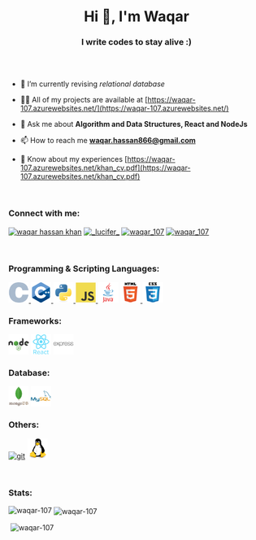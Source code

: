 <h1 align="center">Hi 👋, I'm Waqar</h1>
<h3 align="center">I write codes to stay alive :)</h3>

<br/><br/>

- 🌱 I’m currently revising *relational database*

- 👨‍💻 All of my projects are available at [https://waqar-107.azurewebsites.net/](https://waqar-107.azurewebsites.net/)

- 💬 Ask me about **Algorithm and Data Structures, React and NodeJs**

- 📫 How to reach me **waqar.hassan866@gmail.com**

- 📄 Know about my experiences [https://waqar-107.azurewebsites.net/khan_cv.pdf](https://waqar-107.azurewebsites.net/khan_cv.pdf)

<br/>

<p align="left">
<h3 align="left">Connect with me:</h3>
<a href="https://www.linkedin.com/in/waqar-hassan-khan-918a04150/" target="blank"><img align="center" src="https://cdn.jsdelivr.net/npm/simple-icons@3.0.1/icons/linkedin.svg" alt="waqar hassan khan" height="30" width="40" /></a>
<a href="https://codeforces.com/profile/_lucifer_" target="blank"><img align="center" src="https://cdn.jsdelivr.net/npm/simple-icons@3.0.1/icons/codeforces.svg" alt="_lucifer_" height="30" width="40" /></a>
<a href="https://www.leetcode.com/waqar_107" target="blank"><img align="center" src="https://cdn.jsdelivr.net/npm/simple-icons@3.0.1/icons/leetcode.svg" alt="waqar_107" height="30" width="40" /></a>
<a href="https://www.hackerrank.com/waqar_107" target="blank"><img align="center" src="https://cdn.jsdelivr.net/npm/simple-icons@3.0.1/icons/hackerrank.svg" alt="waqar_107" height="30" width="40" /></a>
</p>

<br/>

<h3 align="left">Programming & Scripting Languages:</h3>
<p align="left">
  <a href="https://www.cprogramming.com/" target="_blank"> <img src="https://raw.githubusercontent.com/devicons/devicon/master/icons/c/c-original.svg" alt="c" width="40" height="40"/> </a> 
  <a href="https://www.w3schools.com/cpp/" target="_blank"> <img src="https://raw.githubusercontent.com/devicons/devicon/master/icons/cplusplus/cplusplus-original.svg" alt="cplusplus" width="40" height="40"/> <a href="https://www.python.org" target="_blank"> <img src="https://raw.githubusercontent.com/devicons/devicon/master/icons/python/python-original.svg" alt="python" width="40" height="40"/> 
  <a href="https://developer.mozilla.org/en-US/docs/Web/JavaScript" target="_blank"> <img src="https://raw.githubusercontent.com/devicons/devicon/master/icons/javascript/javascript-original.svg" alt="javascript" width="40" height="40"/> <a href="https://www.java.com" target="_blank"> <img src="https://raw.githubusercontent.com/devicons/devicon/master/icons/java/java-original-wordmark.svg" alt="java" width="40" height="40"/></a>
   <a href="https://www.w3.org/html/" target="_blank"> <img src="https://raw.githubusercontent.com/devicons/devicon/master/icons/html5/html5-original-wordmark.svg" alt="html5" width="40" height="40"/> </a> <a href="https://www.w3schools.com/css/" target="_blank"> <img src="https://raw.githubusercontent.com/devicons/devicon/master/icons/css3/css3-original-wordmark.svg" alt="css3" width="40" height="40"/></a>
</p>
<h3 align="left">Frameworks:</h3>
<p align="left">
<a href="https://nodejs.org" target="_blank"> <img src="https://raw.githubusercontent.com/devicons/devicon/master/icons/nodejs/nodejs-original-wordmark.svg" alt="nodejs" width="40" height="40"/></a>
<a href="https://reactjs.org/" target="_blank"> <img src="https://raw.githubusercontent.com/devicons/devicon/master/icons/react/react-original-wordmark.svg" alt="react" width="40" height="40"/></a> 
<a href="https://expressjs.com" target="_blank"> <img src="https://raw.githubusercontent.com/devicons/devicon/master/icons/express/express-original-wordmark.svg" alt="express" width="40" height="40"/></a>
</p>
<h3 align="left">Database:</h3>
<p align="left">
  <a href="https://www.mongodb.com/" target="_blank"> <img src="https://raw.githubusercontent.com/devicons/devicon/master/icons/mongodb/mongodb-original-wordmark.svg" alt="mongodb" width="40" height="40"/></a> 
  <a href="https://www.mysql.com/" target="_blank"> <img src="https://raw.githubusercontent.com/devicons/devicon/master/icons/mysql/mysql-original-wordmark.svg" alt="mysql" width="40" height="40"/></a>
</p>
<h3 align="left">Others:</h3>
<p align="left">
  <a href="https://git-scm.com/" target="_blank"><img src="https://www.vectorlogo.zone/logos/git-scm/git-scm-icon.svg" alt="git" width="40" height="40"/></a>
  <a href="https://www.linux.org/" target="_blank"><img src="https://raw.githubusercontent.com/devicons/devicon/master/icons/linux/linux-original.svg" alt="linux" width="40" height="40"/></a> 
</p>
<br/>

<h3 align="left">Stats:</h3>

<p><img align="left" src="https://github-readme-stats.vercel.app/api/top-langs/?username=waqar-107" alt="waqar-107" /></p>

<p>&nbsp;<img align="center" src="https://github-readme-stats.vercel.app/api?username=waqar-107&show_icons=true&count_private=true" alt="waqar-107" /></p>

<p>&nbsp;<img align="center" src="https://github-readme-stats.vercel.app/api?username=waqar-107&show_icons=true&count_private=true&custom_title=All time Stats&include_all_commits=true" alt="waqar-107" /></p>

